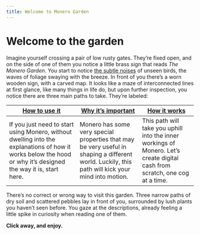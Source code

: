 ```yaml
---
title: Welcome to Monero Garden
---
```

# Welcome to the garden

Imagine yourself crossing a pair of low rusty gates. They’re fixed open, and on the side of one of them you notice a little brass sign that reads *The Monero Garden*. You start to notice [the subtle noises](https://mynoise.net/NoiseMachines/japaneseGardenSoundscapeGenerator.php) of unseen birds, the waves of foliage swaying with the breeze.  In front of you there’s a worn wooden sign, with a carved map. It looks like a maze of interconnected lines at first glance, like many things in life do, but upon further inspection, you notice there are three main paths to take. They’re labeled:

| [How to use it](1%20for%20users/1.01_get-started.md)| [Why it’s important](2.00_stop.md) | [How it works](3.00-from_scratch.md) |
| --- | --- | --- |
| If you just need to start using Monero, without dwelling into the explanations of how it works below the hood or why it’s designed the way it is, start here. | Monero has some very special properties that may be very useful in shaping a different world. Luckily, this path will kick your mind into motion. | This path will take you uphill into the inner workings of Monero. Let’s create digital cash from scratch, one cog at a time. |

There’s no correct or wrong way to visit this garden. Three narrow paths of dry soil and scattered pebbles lay in front of you, surrounded by lush plants you haven’t seen before. You gaze at the descriptions, already feeling a little spike in curiosity when reading one of them.

**Click away, and enjoy.**
